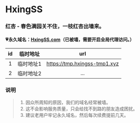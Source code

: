 # HxingSS

### 红杏 - 春色满园关不住，一枝红杏出墙来。

#### 💗永久域名：[HxingSS.com](http://hxingss.com)（已被墙，需要开启全局代理访问。）

|  id  | 临时地址  | url |
| :----: | :----: | :----: |
| 1 | 临时地址1 | https://tmp.hxingss-tmp1.xyz |
| 2 | 临时地址2 | ... |

### 说明

> 1. 因众所周知的原因，我们的域名经常被墙。
> 2. 这不会影响服务质量，只会给找不到路的朋友造成困扰。
> 3. 建议老用户牢记永久域名，然后每次续费提前几天。
